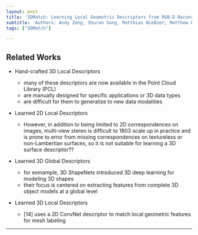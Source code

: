 ```yaml
---
layout: post
title: '3DMatch: Learning Local Geometric Descriptors from RGB-D Reconstructions' 
subtitle: 'Authors: Andy Zeng, Shuran Song, Matthias Nießner, Matthew Fisher, Jianxiong Xiao, Thomas Funkhouser'
tags: ["3DMatch"]

---
```


## Related Works

- Hand-crafted 3D Local Descriptors
  - many of these descriptors are now available in the Point Cloud Library (PCL)
  - are manually designed for specific applications or 3D data types
  - are difficult for them to generalize to new data modalities
  
- Learned 2D Local Descriptors
  - However, in addition to being limited to 2D correspondences on images, multi-view stereo is difficult to 1803 scale up in practice and is prone to error from missing correspondences on textureless or non-Lambertian surfaces, so it is not suitable for learning a 3D surface descriptor??
  
- Learned 3D Global Descriptors
  - for exmample, 3D ShapeNets introduced 3D deep learning for modeling 3D shapes
  - their focus is centered on extracting features from complete 3D object models at a global level

- Learned 3D Local Descriptors
  - [14] uses a 2D ConvNet descriptor to match local geometric features for mesh labeling

---
